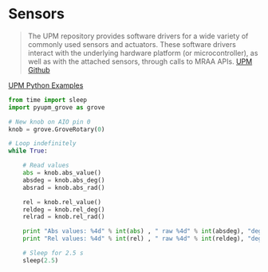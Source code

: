 # Sensors

> The UPM repository provides software drivers for a wide variety of commonly used sensors and actuators. These software drivers interact with the underlying hardware platform (or microcontroller), as well as with the attached sensors, through calls to MRAA APIs. [UPM Github](https://github.com/intel-iot-devkit/upm)

[UPM Python Examples](https://github.com/intel-iot-devkit/upm/tree/master/examples/python)

```python
from time import sleep
import pyupm_grove as grove

# New knob on AIO pin 0
knob = grove.GroveRotary(0)

# Loop indefinitely
while True:

    # Read values
    abs = knob.abs_value()
    absdeg = knob.abs_deg()
    absrad = knob.abs_rad()

    rel = knob.rel_value()
    reldeg = knob.rel_deg()
    relrad = knob.rel_rad()

    print "Abs values: %4d" % int(abs) , " raw %4d" % int(absdeg), "deg = %5.2f" % absrad , " rad ",
    print "Rel values: %4d" % int(rel) , " raw %4d" % int(reldeg), "deg = %5.2f" % relrad , " rad"

    # Sleep for 2.5 s
    sleep(2.5)
```

